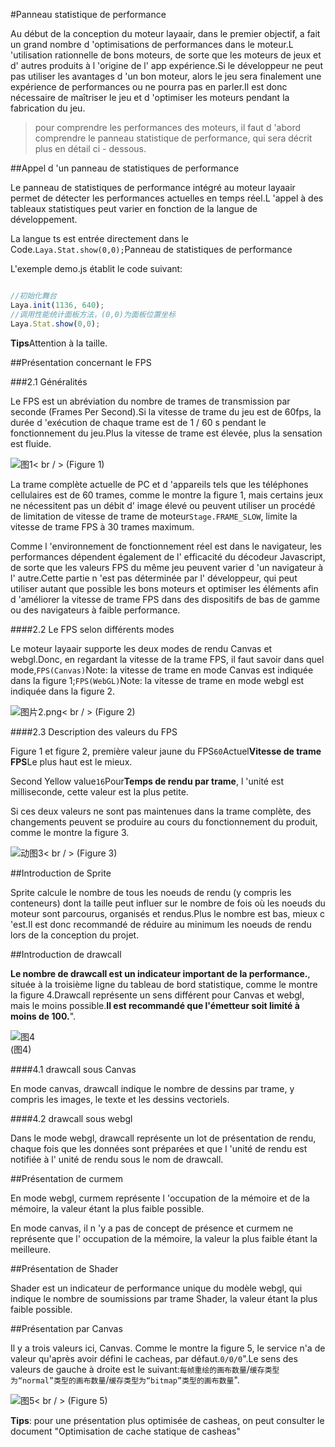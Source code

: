 #Panneau statistique de performance

Au début de la conception du moteur layaair, dans le premier objectif, a fait un grand nombre d 'optimisations de performances dans le moteur.L 'utilisation rationnelle de bons moteurs, de sorte que les moteurs de jeux et d' autres produits à l 'origine de l' app expérience.Si le développeur ne peut pas utiliser les avantages d 'un bon moteur, alors le jeu sera finalement une expérience de performances ou ne pourra pas en parler.Il est donc nécessaire de maîtriser le jeu et d 'optimiser les moteurs pendant la fabrication du jeu.



> pour comprendre les performances des moteurs, il faut d 'abord comprendre le panneau statistique de performance, qui sera décrit plus en détail ci - dessous.



##Appel d 'un panneau de statistiques de performance

Le panneau de statistiques de performance intégré au moteur layaair permet de détecter les performances actuelles en temps réel.L 'appel à des tableaux statistiques peut varier en fonction de la langue de développement.

La langue ts est entrée directement dans le Code.`Laya.Stat.show(0,0);`Panneau de statistiques de performance

L'exemple demo.js établit le code suivant:


```typescript

//初始化舞台
Laya.init(1136, 640);
//调用性能统计面板方法，(0,0)为面板位置坐标
Laya.Stat.show(0,0);
```


**Tips**Attention à la taille.



##Présentation concernant le FPS

###2.1 Généralités

Le FPS est un abréviation du nombre de trames de transmission par seconde (Frames Per Second).Si la vitesse de trame du jeu est de 60fps, la durée d 'exécution de chaque trame est de 1 / 60 s pendant le fonctionnement du jeu.Plus la vitesse de trame est élevée, plus la sensation est fluide.

![图1](img/1.png)< br / > (Figure 1)

La trame complète actuelle de PC et d 'appareils tels que les téléphones cellulaires est de 60 trames, comme le montre la figure 1, mais certains jeux ne nécessitent pas un débit d' image élevé ou peuvent utiliser un procédé de limitation de vitesse de trame de moteur`Stage.FRAME_SLOW`, limite la vitesse de trame FPS à 30 trames maximum.

Comme l 'environnement de fonctionnement réel est dans le navigateur, les performances dépendent également de l' efficacité du décodeur Javascript, de sorte que les valeurs FPS du même jeu peuvent varier d 'un navigateur à l' autre.Cette partie n 'est pas déterminée par l' développeur, qui peut utiliser autant que possible les bons moteurs et optimiser les éléments afin d 'améliorer la vitesse de trame FPS dans des dispositifs de bas de gamme ou des navigateurs à faible performance.

####2.2 Le FPS selon différents modes

Le moteur layaair supporte les deux modes de rendu Canvas et webgl.Donc, en regardant la vitesse de la trame FPS, il faut savoir dans quel mode,`FPS(Canvas)`Note: la vitesse de trame en mode Canvas est indiquée dans la figure 1;`FPS(WebGL)`Note: la vitesse de trame en mode webgl est indiquée dans la figure 2.

![图片2.png](img/2.png)< br / > (Figure 2)

####2.3 Description des valeurs du FPS

Figure 1 et figure 2, première valeur jaune du FPS`60`Actuel**Vitesse de trame FPS**Le plus haut est le mieux.

Second Yellow value`16`Pour**Temps de rendu par trame**, l 'unité est milliseconde, cette valeur est la plus petite.

Si ces deux valeurs ne sont pas maintenues dans la trame complète, des changements peuvent se produire au cours du fonctionnement du produit, comme le montre la figure 3.

![动图3](img/3.gif)< br / > (Figure 3)





##Introduction de Sprite

Sprite calcule le nombre de tous les noeuds de rendu (y compris les conteneurs) dont la taille peut influer sur le nombre de fois où les noeuds du moteur sont parcourus, organisés et rendus.Plus le nombre est bas, mieux c 'est.Il est donc recommandé de réduire au minimum les noeuds de rendu lors de la conception du projet.





##Introduction de drawcall


 **Le nombre de drawcall est un indicateur important de la performance.**, située à la troisième ligne du tableau de bord statistique, comme le montre la figure 4.Drawcall représente un sens différent pour Canvas et webgl, mais le moins possible.**Il est recommandé que l'émetteur soit limité à moins de 100.**".

![图4](img/4.png) <br /> (图4)







####4.1 drawcall sous Canvas

En mode canvas, drawcall indique le nombre de dessins par trame, y compris les images, le texte et les dessins vectoriels.

####4.2 drawcall sous webgl

Dans le mode webgl, drawcall représente un lot de présentation de rendu, chaque fois que les données sont préparées et que l 'unité de rendu est notifiée à l' unité de rendu sous le nom de drawcall.



##Présentation de curmem

En mode webgl, curmem représente l 'occupation de la mémoire et de la mémoire, la valeur étant la plus faible possible.

En mode canvas, il n 'y a pas de concept de présence et curmem ne représente que l' occupation de la mémoire, la valeur la plus faible étant la meilleure.



##Présentation de Shader

Shader est un indicateur de performance unique du modèle webgl, qui indique le nombre de soumissions par trame Shader, la valeur étant la plus faible possible.



##Présentation par Canvas

Il y a trois valeurs ici, Canvas. Comme le montre la figure 5, le service n'a de valeur qu'après avoir défini le cacheas, par défaut.`0/0/0`".Le sens des valeurs de gauche à droite est le suivant:`每帧重绘的画布数量`/`缓存类型为“normal”类型的画布数量`/`缓存类型为“bitmap”类型的画布数量`".


![图5](img/5.png)< br / > (Figure 5)


**Tips**: pour une présentation plus optimisée de casheas, on peut consulter le document "Optimisation de cache statique de casheas"










 